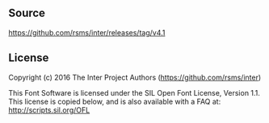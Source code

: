 ## Source

https://github.com/rsms/inter/releases/tag/v4.1


## License

Copyright (c) 2016 The Inter Project Authors (https://github.com/rsms/inter)

This Font Software is licensed under the SIL Open Font License, Version 1.1.
This license is copied below, and is also available with a FAQ at:
http://scripts.sil.org/OFL
